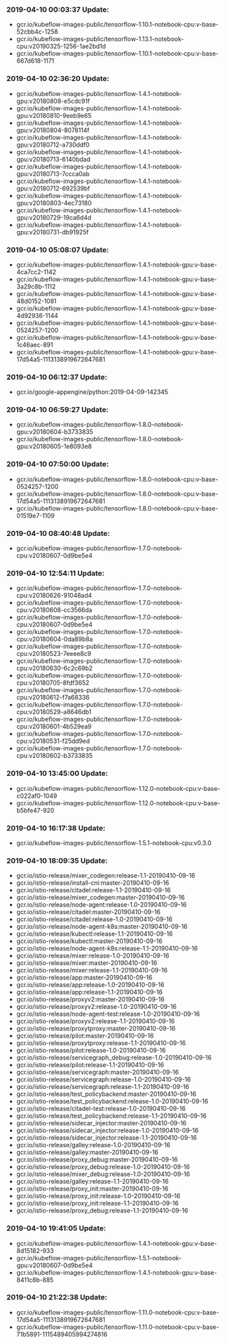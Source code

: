 ### 2019-04-10 00:03:37 Update:

- gcr.io/kubeflow-images-public/tensorflow-1.10.1-notebook-cpu:v-base-52cbb4c-1258
- gcr.io/kubeflow-images-public/tensorflow-1.13.1-notebook-cpu:v20190325-1256-1ae2bd1d
- gcr.io/kubeflow-images-public/tensorflow-1.10.1-notebook-cpu:v-base-667d618-1171
### 2019-04-10 02:36:20 Update:

- gcr.io/kubeflow-images-public/tensorflow-1.4.1-notebook-gpu:v20180808-e5cdc91f
- gcr.io/kubeflow-images-public/tensorflow-1.4.1-notebook-gpu:v20180810-9eeb9e65
- gcr.io/kubeflow-images-public/tensorflow-1.4.1-notebook-gpu:v20180804-8078114f
- gcr.io/kubeflow-images-public/tensorflow-1.4.1-notebook-gpu:v20180712-a730ddf0
- gcr.io/kubeflow-images-public/tensorflow-1.4.1-notebook-gpu:v20180713-6140bdad
- gcr.io/kubeflow-images-public/tensorflow-1.4.1-notebook-gpu:v20180713-7ccca0ab
- gcr.io/kubeflow-images-public/tensorflow-1.4.1-notebook-gpu:v20180712-692539bf
- gcr.io/kubeflow-images-public/tensorflow-1.4.1-notebook-gpu:v20180803-4ec73180
- gcr.io/kubeflow-images-public/tensorflow-1.4.1-notebook-gpu:v20180729-19ca6d4d
- gcr.io/kubeflow-images-public/tensorflow-1.4.1-notebook-gpu:v20180731-db91925f
### 2019-04-10 05:08:07 Update:

- gcr.io/kubeflow-images-public/tensorflow-1.4.1-notebook-gpu:v-base-4ca7cc2-1142
- gcr.io/kubeflow-images-public/tensorflow-1.4.1-notebook-gpu:v-base-3a29c8b-1112
- gcr.io/kubeflow-images-public/tensorflow-1.4.1-notebook-gpu:v-base-48d0152-1081
- gcr.io/kubeflow-images-public/tensorflow-1.4.1-notebook-gpu:v-base-4d92936-1144
- gcr.io/kubeflow-images-public/tensorflow-1.4.1-notebook-gpu:v-base-0524257-1200
- gcr.io/kubeflow-images-public/tensorflow-1.4.1-notebook-gpu:v-base-1c46aec-891
- gcr.io/kubeflow-images-public/tensorflow-1.4.1-notebook-gpu:v-base-17d54a5-1113138919672647681
### 2019-04-10 06:12:37 Update:

- gcr.io/google-appengine/python:2019-04-09-142345
### 2019-04-10 06:59:27 Update:

- gcr.io/kubeflow-images-public/tensorflow-1.8.0-notebook-gpu:v20180604-b3733835
- gcr.io/kubeflow-images-public/tensorflow-1.8.0-notebook-gpu:v20180605-1e8093e8
### 2019-04-10 07:50:00 Update:

- gcr.io/kubeflow-images-public/tensorflow-1.8.0-notebook-cpu:v-base-0524257-1200
- gcr.io/kubeflow-images-public/tensorflow-1.8.0-notebook-cpu:v-base-17d54a5-1113138919672647681
- gcr.io/kubeflow-images-public/tensorflow-1.8.0-notebook-cpu:v-base-01519e7-1109
### 2019-04-10 08:40:48 Update:

- gcr.io/kubeflow-images-public/tensorflow-1.7.0-notebook-cpu:v20180607-0d9be5e4
### 2019-04-10 12:54:11 Update:

- gcr.io/kubeflow-images-public/tensorflow-1.7.0-notebook-cpu:v20180626-91048ad4
- gcr.io/kubeflow-images-public/tensorflow-1.7.0-notebook-cpu:v20180608-cc3566da
- gcr.io/kubeflow-images-public/tensorflow-1.7.0-notebook-cpu:v20180607-0d9be5e4
- gcr.io/kubeflow-images-public/tensorflow-1.7.0-notebook-cpu:v20180604-0da89b8a
- gcr.io/kubeflow-images-public/tensorflow-1.7.0-notebook-cpu:v20180523-7eeee8c9
- gcr.io/kubeflow-images-public/tensorflow-1.7.0-notebook-cpu:v20180630-6c2c69b2
- gcr.io/kubeflow-images-public/tensorflow-1.7.0-notebook-cpu:v20180705-8fdf3652
- gcr.io/kubeflow-images-public/tensorflow-1.7.0-notebook-cpu:v20180612-f7a68336
- gcr.io/kubeflow-images-public/tensorflow-1.7.0-notebook-cpu:v20180529-a8646db1
- gcr.io/kubeflow-images-public/tensorflow-1.7.0-notebook-cpu:v20180601-4b529ea9
- gcr.io/kubeflow-images-public/tensorflow-1.7.0-notebook-cpu:v20180531-f25dd9ed
- gcr.io/kubeflow-images-public/tensorflow-1.7.0-notebook-cpu:v20180602-b3733835
### 2019-04-10 13:45:00 Update:

- gcr.io/kubeflow-images-public/tensorflow-1.12.0-notebook-cpu:v-base-c022af0-1049
- gcr.io/kubeflow-images-public/tensorflow-1.12.0-notebook-cpu:v-base-b5bfe47-920
### 2019-04-10 16:17:38 Update:

- gcr.io/kubeflow-images-public/tensorflow-1.5.1-notebook-cpu:v0.3.0
### 2019-04-10 18:09:35 Update:

- gcr.io/istio-release/mixer_codegen:release-1.1-20190410-09-16
- gcr.io/istio-release/install-cni:master-20190410-09-16
- gcr.io/istio-release/citadel:release-1.1-20190410-09-16
- gcr.io/istio-release/mixer_codegen:master-20190410-09-16
- gcr.io/istio-release/node-agent:release-1.0-20190410-09-16
- gcr.io/istio-release/citadel:master-20190410-09-16
- gcr.io/istio-release/citadel:release-1.0-20190410-09-16
- gcr.io/istio-release/node-agent-k8s:master-20190410-09-16
- gcr.io/istio-release/kubectl:release-1.1-20190410-09-16
- gcr.io/istio-release/kubectl:master-20190410-09-16
- gcr.io/istio-release/node-agent-k8s:release-1.1-20190410-09-16
- gcr.io/istio-release/mixer:release-1.0-20190410-09-16
- gcr.io/istio-release/mixer:master-20190410-09-16
- gcr.io/istio-release/mixer:release-1.1-20190410-09-16
- gcr.io/istio-release/app:master-20190410-09-16
- gcr.io/istio-release/app:release-1.0-20190410-09-16
- gcr.io/istio-release/app:release-1.1-20190410-09-16
- gcr.io/istio-release/proxyv2:master-20190410-09-16
- gcr.io/istio-release/proxyv2:release-1.0-20190410-09-16
- gcr.io/istio-release/node-agent-test:release-1.0-20190410-09-16
- gcr.io/istio-release/proxyv2:release-1.1-20190410-09-16
- gcr.io/istio-release/proxytproxy:master-20190410-09-16
- gcr.io/istio-release/pilot:master-20190410-09-16
- gcr.io/istio-release/proxytproxy:release-1.1-20190410-09-16
- gcr.io/istio-release/pilot:release-1.0-20190410-09-16
- gcr.io/istio-release/servicegraph_debug:release-1.0-20190410-09-16
- gcr.io/istio-release/pilot:release-1.1-20190410-09-16
- gcr.io/istio-release/servicegraph:master-20190410-09-16
- gcr.io/istio-release/servicegraph:release-1.0-20190410-09-16
- gcr.io/istio-release/servicegraph:release-1.1-20190410-09-16
- gcr.io/istio-release/test_policybackend:master-20190410-09-16
- gcr.io/istio-release/test_policybackend:release-1.0-20190410-09-16
- gcr.io/istio-release/citadel-test:release-1.0-20190410-09-16
- gcr.io/istio-release/test_policybackend:release-1.1-20190410-09-16
- gcr.io/istio-release/sidecar_injector:master-20190410-09-16
- gcr.io/istio-release/sidecar_injector:release-1.0-20190410-09-16
- gcr.io/istio-release/sidecar_injector:release-1.1-20190410-09-16
- gcr.io/istio-release/galley:release-1.0-20190410-09-16
- gcr.io/istio-release/galley:master-20190410-09-16
- gcr.io/istio-release/proxy_debug:master-20190410-09-16
- gcr.io/istio-release/proxy_debug:release-1.0-20190410-09-16
- gcr.io/istio-release/mixer_debug:release-1.0-20190410-09-16
- gcr.io/istio-release/galley:release-1.1-20190410-09-16
- gcr.io/istio-release/proxy_init:master-20190410-09-16
- gcr.io/istio-release/proxy_init:release-1.0-20190410-09-16
- gcr.io/istio-release/proxy_init:release-1.1-20190410-09-16
- gcr.io/istio-release/proxy_debug:release-1.1-20190410-09-16
### 2019-04-10 19:41:05 Update:

- gcr.io/kubeflow-images-public/tensorflow-1.4.1-notebook-gpu:v-base-8d15182-933
- gcr.io/kubeflow-images-public/tensorflow-1.5.1-notebook-gpu:v20180607-0d9be5e4
- gcr.io/kubeflow-images-public/tensorflow-1.4.1-notebook-gpu:v-base-8411c8b-885
### 2019-04-10 21:22:38 Update:

- gcr.io/kubeflow-images-public/tensorflow-1.11.0-notebook-cpu:v-base-17d54a5-1113138919672647681
- gcr.io/kubeflow-images-public/tensorflow-1.11.0-notebook-cpu:v-base-71b5891-1115489405994274816
